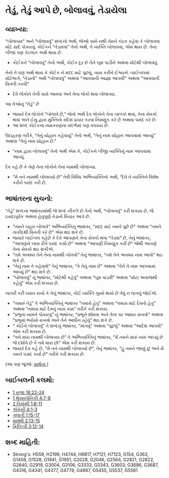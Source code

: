# તેડું, તેડું આપે છે, બોલાવવું, તેડાયેલા

## વ્યાખ્યા: 

“બોલાવ્યા” અને “બોલાવવું” શબ્દનો અર્થ, જેઓ પાસે નથી તેમને કંઇક કહેવા કે બોલાવવા મોટે સાદે પોકારવું.
કોઈકને “તેડાવવા” તેનો અર્થ, તે વ્યક્તિ બોલાવવા, એમ થાય છે.
તેના બીજા પણ કેટલાક અર્થ થાય છે.

* કોઈકને “બોલાવવું” તેનો અર્થ, કોઈક દૂર છે તેને બૂમ પાડીને અથવા મોટેથી બોલાવવું.

તેનો તે પણ અર્થ થાય કે કોઈક ને મદદ માટે પૂછવું, ખાસ કરીને ઈશ્વરને.
બાઈબલમાં મોટેભાગે, “તેડાનો” અર્થ “બોલાવવું” અથવા “આવવાની આજ્ઞા આપવી” અથવા “આવવાની વિનંતી કરવી”

* દેવે લોકોને તેની પાસે આવવા અને તેના લોકો થવા બોલાવ્યા.

આ તેઓનું “તેડું” છે

* જયારે દેવ લોકોને “બોલાવે છે,” જેનો અર્થ દેવ લોકોને તેના બાળકો થવા, તેના સેવકો થવા અને ઈસુ દ્વારા મુક્તિનો સંદેશ પ્રચાર કરવા નિમણુક કરે છે અથવા પસંદ કરે છે.
* આ શબ્દ કોઈકના નામકરણના સંદર્ભમાં પણ વપરાય છે.

ઉદાહરણ તરીકે, “તેનું યોહાન કહેવાયું” તેનો અર્થ, “તેનું નામ યોહાન આપવામાં આવ્યું” અથવા “તેનું નામ યોહાન છે.”

* “નામ દ્વારા બોલાવવું” તેનો અર્થ એમ કે, કોઈકને બીજી વ્યક્તિનું નામ આપવામાં આવ્યું.

દેવ કહે છે કે તેણે તેના લોકોને તેના નામથી બોલાવ્યા.

* “મેં તને નામથી બોલાવ્યો છે” તેવી વિવિધ અભિવ્યક્તિનો અર્થ, “દેવે તે વ્યક્તિને વિશેષ કરીને પસંદ કરી છે.

## ભાષાંતરના સુચનો: 

“તેડું” શબ્દના ભાષાંતરમાંથી જે શબ્દ નીકળે છે તેનો અર્થ, “બોલાવવું” કરી શકાય છે, જે ઇરાદાપૂર્વક અથવા હેતુપૂર્ણ તેડાનો વિચાર આપે છે.

* “તમને બહાર બોલાવે” અભિવ્યક્તિનુ ભાષાંતર, “મદદ માટે તમને પૂછે છે” અથવા “તમને તાકીદથી વિનંતી કરે છે” એમ થઇ શકે છે.
* જયારે બાઈબલ કહેછે કે દેવે આપણને તેના સેવકો થવા “તેડ્યા” છે, તેનું ભાષાંતર, “આપણને ખાસ રીતે પસંદ કર્યા છે” અથવા “આપણી નિમણુક કરી છે” જેથી આપણે તેના સેવકો થઇ શકીએ.
* “તમે અવશ્ય તેને તેના નામથી બોલવો” તેનું ભાષાંતર, “તમે તેને અવશ્ય નામ આપો” થઇ શકે છે.
* “તેનું નામ તે કહેવાશે” તેનું ભાષાંતર, “તે તેનું નામ છે” અથવા “તેને તે નામ આપવામાં આવ્યું છે” થઇ શકે છે.
* “બોલાવવું” નું ભાષાંતર, “મોટેથી કહેવું” અથવા “બૂમ પાડવી” અથવા “મોટા અવાજથી કહેવું” એમ કરી શકાય છે.

ખાતરી કરી ધ્યાન રાખો કે તેનું ભાષાંતર, કોઈ વ્યક્તિ ગુસ્સે થયો છે તેવું ન લાગવું જોઈએ.

* “તમારું તેડું” તે અભિવ્યક્તિનું ભાષાંતર “તમારો હેતુ” અથવા “તમારા માટે દેવનો હેતુ” અથવા “તમારા માટે દેવનું ખાસ કામ” તરીકે કરી શકાય.
* “પ્રભુના નામને પોકારવું” નું ભાષાંતર, “પ્રભુને શોધવા અને તેના પર આધાર રાખવો” અથવા “પ્રભુમાં ભરોસો રાખવો અને તેને આધીન રહેવું” થઇ શકે છે.
* “ કોઈને બોલાવવું” તે શબ્દનું ભાષાંતર, “માંગવું” અથવા “પૂછવું” અથવા “આદેશ આપવો” એમ કરી શકાય છે.
* “તને મારા નામથી બોલાવ્યા છે” તે અભિવ્યક્તિનું ભાષાંતર, “મેં તમને મારું નામ આપ્યું છે જે દર્શાવે છે કે તમે મારા છો” એમ કરી શકાય છે.
* જયારે દેવ કહે છે, “મેં તને નામથી બોલાવ્યો છે”, તેનું ભાષાંતર, “હું તમને જાણું છું અને મેં તમને પસંદ કર્યા છે” તરીકે કરી શકાય છે.

(આ પણ જુઓ: [પ્રાર્થના ](../kt/pray.md))

## બાઈબલની કલમો: 

* [1 રાજા 18:22-24](rc://gu/tn/help/1ki/18/22)
* [1 થેસ્સલોનિકી 4:7-8](rc://gu/tn/help/1th/04/07)
* [2 તિમોથી 1:8-11](rc://gu/tn/help/2ti/01/08)
* [એફેસી 4:1-3](rc://gu/tn/help/eph/04/01)
* [ગલાતી 1:15-17](rc://gu/tn/help/gal/01/15)
* [માથ્થી 2:13-15](rc://gu/tn/help/mat/02/13)
* [ફિલિપ્પી 3:12-14](rc://gu/tn/help/php/03/12)

## શબ્દ માહિતી: 

* Strong's: H559, H2199, H4744, H6817, H7121, H7123, G154, G363, G1458, G1528, G1941, G1951, G2028, G2046, G2564, G2821, G2822, G2840, G2919, G3004, G3106, G3333, G3343, G3603, G3686, G3687, G4316, G4341, G4377, G4779, G4867, G5455, G5537, G5581
